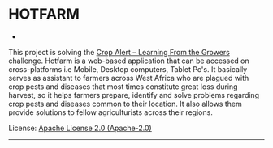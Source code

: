 # HOTFARM

-
This project is solving the [Crop Alert – Learning From the Growers](https://2015.spaceappschallenge.org/challenge/crop-alert-learning-growers/) challenge.
Hotfarm is a web-based application that can be accessed on cross-platforms i.e Mobile, Desktop computers, Tablet Pc's. It basically serves as assistant to farmers across West Africa who are plagued with crop pests and diseases that most times constitute great loss during harvest, so it helps farmers prepare, identify and solve problems regarding crop pests and diseases common to their location. It also allows them provide solutions to fellow agriculturists across their regions.

License: [Apache License 2.0 (Apache-2.0)](https://www.apache.org/licenses/LICENSE-2.0)

---
